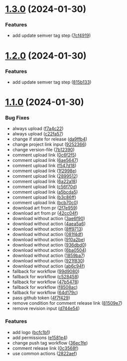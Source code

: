 # [1.3.0](https://github.com/diplodoc-platform/documentation-template/compare/v1.2.0...v1.3.0) (2024-01-30)


### Features

* add update semver tag step ([7cf4919](https://github.com/diplodoc-platform/documentation-template/commit/7cf49196e8b5447d4522e64fca7115e4a825c2e4))



# [1.2.0](https://github.com/diplodoc-platform/documentation-template/compare/v1.1.0...v1.2.0) (2024-01-30)


### Features

* add update semver tag step ([815b133](https://github.com/diplodoc-platform/documentation-template/commit/815b133913ba1ef6054185472db4a48e1497b101))



# [1.1.0](https://github.com/diplodoc-platform/documentation-template/compare/bcfc1b17334ae6aafe43293816dc6721436055c7...v1.1.0) (2024-01-30)


### Bug Fixes

* always upload ([f7a4c22](https://github.com/diplodoc-platform/documentation-template/commit/f7a4c22b8539d1ea9796a98add5d7e607e771c93))
* always upload ([c22fa57](https://github.com/diplodoc-platform/documentation-template/commit/c22fa571f84d45e27e7fbedde4676a6593b2bc4c))
* change if state for release ([da9ffb4](https://github.com/diplodoc-platform/documentation-template/commit/da9ffb436013f43518ec962aa77d7a082f96a0f2))
* change project link input ([9252366](https://github.com/diplodoc-platform/documentation-template/commit/925236644d411daca4fc7e2ce9a6e9f8a65c93fd))
* change version-file ([7b12390](https://github.com/diplodoc-platform/documentation-template/commit/7b1239092c4300293e6ed44529bf3be3f861a5f4))
* comment upload link ([0c6f2f5](https://github.com/diplodoc-platform/documentation-template/commit/0c6f2f518494a4893ad70bb09c1a9799e6ee8cf6))
* comment upload link ([6ae5647](https://github.com/diplodoc-platform/documentation-template/commit/6ae5647a2286209d8eaa29fbf137675286bbffee))
* comment upload link ([f547d18](https://github.com/diplodoc-platform/documentation-template/commit/f547d1883990b6dc9f53293eb323e447fd9933de))
* comment upload link ([1f2998e](https://github.com/diplodoc-platform/documentation-template/commit/1f2998ec66e0909870997e4de6c826f139c5135e))
* comment upload link ([2899512](https://github.com/diplodoc-platform/documentation-template/commit/28995124865f680e115f22ffba7e58cc22d7b308))
* comment upload link ([6a22a18](https://github.com/diplodoc-platform/documentation-template/commit/6a22a18f984608f55f719247ed6689a3121cd50a))
* comment upload link ([c56f70d](https://github.com/diplodoc-platform/documentation-template/commit/c56f70d2463f6b80192a5663c9a2b65b216b5ccc))
* comment upload link ([a5bcda5](https://github.com/diplodoc-platform/documentation-template/commit/a5bcda552bfd4353f868e381b20eae814829f23e))
* comment upload link ([b3c86ff](https://github.com/diplodoc-platform/documentation-template/commit/b3c86ff15745fba6ddbaa83100dc38ef786c818d))
* comment upload link ([bcb70c0](https://github.com/diplodoc-platform/documentation-template/commit/bcb70c0927f82d359ad26b0a55352faffaf7fed8))
* download art from pr ([2f7e959](https://github.com/diplodoc-platform/documentation-template/commit/2f7e9593b60ac58f375313248aa72acbe847fe85))
* download art from pr ([42cc04f](https://github.com/diplodoc-platform/documentation-template/commit/42cc04f1b7e8ace1a1034acdcb18a57ab03d2089))
* download without action ([3ae6f90](https://github.com/diplodoc-platform/documentation-template/commit/3ae6f90b2edc6790b642bdc967a50e1d3e6ef330))
* download without action ([4aea5a6](https://github.com/diplodoc-platform/documentation-template/commit/4aea5a6362a7c43fe4e423b2bf1accc166a56b9e))
* download without action ([8ff9713](https://github.com/diplodoc-platform/documentation-template/commit/8ff9713f05722b69cf6c3898fa6c2f07f56de185))
* download without action ([081f4df](https://github.com/diplodoc-platform/documentation-template/commit/081f4df58165396ae9cf844450011e0b29db1a6d))
* download without action ([910a2be](https://github.com/diplodoc-platform/documentation-template/commit/910a2be760150c8c3208ba5e15372d38e6ff9892))
* download without action ([936dbd0](https://github.com/diplodoc-platform/documentation-template/commit/936dbd0d008ea4cb78f55fd9151359eea2f9b800))
* download without action ([6ba0504](https://github.com/diplodoc-platform/documentation-template/commit/6ba0504e2fb3cd8f762779ef3e91eb7c2979d3c4))
* download without action ([1859ba7](https://github.com/diplodoc-platform/documentation-template/commit/1859ba75d560a637655aaa9b3659622c262b06cd))
* download without action ([921f830](https://github.com/diplodoc-platform/documentation-template/commit/921f830b1ce728a5150e55f6c56e2baeaea5afa4))
* download without action ([ab6c94f](https://github.com/diplodoc-platform/documentation-template/commit/ab6c94f53fb1ed7fbb74e5f96d7ae16bbe562fe8))
* fallback for workflow ([99d9080](https://github.com/diplodoc-platform/documentation-template/commit/99d90800ba18cb1eefcf307e3a16375d3a7f481c))
* fallback for workflow ([c528458](https://github.com/diplodoc-platform/documentation-template/commit/c5284586e17dddbef28870a2e6641d4dc8fd8b51))
* fallback for workflow ([47b5478](https://github.com/diplodoc-platform/documentation-template/commit/47b54788265df491060628598c4d05296e240dea))
* fallback for workflow ([f8508ac](https://github.com/diplodoc-platform/documentation-template/commit/f8508ac3788549106d38c74a27211009d303b169))
* fallback for workflow ([64d179c](https://github.com/diplodoc-platform/documentation-template/commit/64d179c945a3e5be14023a5447705354ab4d6ccb))
* pass github token ([4f7f429](https://github.com/diplodoc-platform/documentation-template/commit/4f7f429cf9acb387764172792c1e6710aac1928f))
* remove condition for comment release link ([81509e7](https://github.com/diplodoc-platform/documentation-template/commit/81509e7ad6a60831fe07e4565aaa630cb65d93aa))
* remove revision input ([d744e54](https://github.com/diplodoc-platform/documentation-template/commit/d744e54b75e890d7ecb5d36ac05aec41e68ccc55))


### Features

* add logo ([bcfc1b1](https://github.com/diplodoc-platform/documentation-template/commit/bcfc1b17334ae6aafe43293816dc6721436055c7))
* add permissions ([e1581e4](https://github.com/diplodoc-platform/documentation-template/commit/e1581e40d728c666be83fccad2cbd847bcd46460))
* change push tag workflow ([36ec1fe](https://github.com/diplodoc-platform/documentation-template/commit/36ec1fee7f26161c09144eafec451819212c1835))
* comment release link ([0c3568f](https://github.com/diplodoc-platform/documentation-template/commit/0c3568f00b0aebd8fd81e244fea7b59556941ee2))
* use common actions ([2822aef](https://github.com/diplodoc-platform/documentation-template/commit/2822aef528aa39db37bd0cbc98bf6d2f2a608f19))



